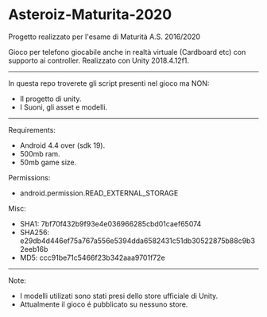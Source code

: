 # Asteroiz-Maturita-2020

Progetto realizzato per l'esame di Maturità A.S. 2016/2020

Gioco per telefono giocabile anche in realtà virtuale (Cardboard etc) con supporto ai controller.
Realizzato con Unity 2018.4.12f1.

---

In questa repo troverete gli script presenti nel gioco ma NON:
- Il progetto di unity.
- I Suoni, gli asset e modelli.

---

Requirements:
- Android 4.4 over (sdk 19).
- 500mb ram.
- 50mb game size.

Permissions:

- android.permission.READ_EXTERNAL_STORAGE

Misc:

- SHA1: 7bf70f432b9f93e4e036966285cbd01caef65074
- SHA256: e29db4d446ef75a767a556e5394dda6582431c51db30522875b88c9b32eeb16b
- MD5: ccc91be71c5466f23b342aaa9701f72e

---

Note:

- I modelli utilizati sono stati presi dello store ufficiale di Unity.
- Attualmente il gioco é pubblicato su nessuno store.
